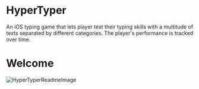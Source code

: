 # HyperTyper
An iOS typing game that lets player test their typing skills with a multitude of texts separated by different categories. The player's performance is tracked over time.

# Welcome

![HyperTyperReadmeImage](https://user-images.githubusercontent.com/60367213/94331003-e6bff480-ff8e-11ea-80c4-2111a2c29203.png)
